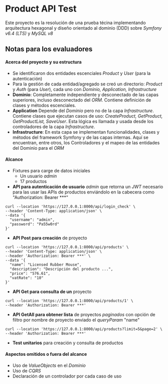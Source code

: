 
# Product API Test

Este proyecto es la resolución de una prueba técina implementando arquitectura hexagonal y diseño orientado al dominio (DDD) sobre *Symfony v6.4 (LTS)* y *MySQL v8*

## Notas para los evaluadores

#### Acerca del proyecto y su estructura
* Se identificaron dos entidades escenciales *Product* y *User* (para la autenticación)
* Para la gestión de cada entidad/agregado se creó un directorio: *Product* y *Auth* (para *User*), cada uno con *Dominio, Application, Infrastructure*
* **Dominio**: Completamente independiente y desconectado de las capas superiores, incluso desconectado del *ORM*. Contiene definición de clases y métodos escenciales.
* **Application** Depende del *Dominio* pero no de la capa *Infrastructure*. Contiene clases que ejecutan casos de uso: *CreateProduct, GetProduct, GetProductList, SaveUser*. Esta lógica es llamada y usada desde los controladores de la capa *Infrastructure*.
* **Infrastructure**: En esta capa se implementan funcionalidades, clases y métodos del framework Symfony y de las capas internas. Aquí se encuentran, entre otros, los Controladores y el mapeo de las entidades del Dominio para el *ORM*

#### Alcance
* Fixtures para carge de datos iniciales
  * Un usuario *admin*
  * 17 productos
* **API para autenticación de usuario** *admin* que retorna un *JWT* necesario para las usar las APIs de productos enviándolo en la cabecera como "Authorization: Bearer ***"
```
curl --location 'https://127.0.0.1:8000/api/login_check' \
--header 'Content-Type: application/json' \
--data '{
  "username": "admin",
  "password": "Pa55w0rd"
}'
```
* **API Post para creación** de proyecto
```
curl --location 'https://127.0.0.1:8000/api/products' \
--header 'Content-Type: application/json' \
--header 'Authorization: Bearer ***' \
--data '{
  "name": "Licensed Rubber Mouse",
  "description": "Descripción del producto ...",
  "price": "576.61",
  "vatRate": "10"
}'
```
* **API Get para consulta de un** proyecto
```
curl --location 'https://127.0.0.1:8000/api/products/1' \
--header 'Authorization: Bearer ***'
```
* **API GetAll para obtener lista** de proyectos *paginados* con opción de filtro por nombre de proyecto enviado el *queryParam* "name"
```
curl --location 'https://127.0.0.1:8000/api/products?limit=5&page=2' \
--header 'Authorization: Bearer ***'
```
* **Test unitarios** para creación y consulta de productos

#### Aspectos omitidos o fuera del alcance
* Uso de *ValueObjects* en el *Dominio*
* Uso de *CQRS*
* Declaración de un controlador por cada caso de uso
